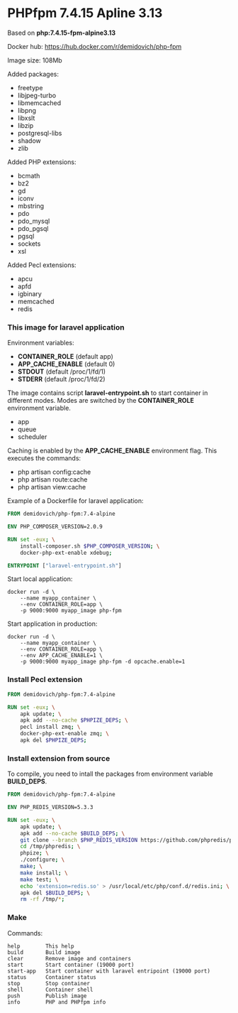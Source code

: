# PHPfpm 7.4.15 Apline 3.13

Based on **php:7.4.15-fpm-alpine3.13**

Docker hub: https://hub.docker.com/r/demidovich/php-fpm

Image size: 108Mb

Added packages:

* freetype
* libjpeg-turbo
* libmemcached
* libpng
* libxslt
* libzip
* postgresql-libs
* shadow
* zlib

Added PHP extensions:

* bcmath
* bz2
* gd
* iconv
* mbstring
* pdo
* pdo_mysql
* pdo_pgsql
* pgsql
* sockets
* xsl

Added Pecl extensions:

* apcu
* apfd
* igbinary
* memcached
* redis

### This image for laravel application

Environment variables:

* **CONTAINER_ROLE** (default app)
* **APP_CACHE_ENABLE** (default 0)
* **STDOUT** (default /proc/1/fd/1)
* **STDERR** (default /proc/1/fd/2)

The image contains script **laravel-entrypoint.sh** to start container in different modes. 
Modes are switched by the **CONTAINER_ROLE** environment variable.

* app
* queue
* scheduler

Caching is enabled by the **APP_CACHE_ENABLE** environment flag. This executes the commands:

* php artisan config:cache
* php artisan route:cache
* php artisan view:cache

Example of a Dockerfile for laravel application:

```dockerfile
FROM demidovich/php-fpm:7.4-alpine

ENV PHP_COMPOSER_VERSION=2.0.9

RUN set -eux; \
    install-composer.sh $PHP_COMPOSER_VERSION; \
    docker-php-ext-enable xdebug;

ENTRYPOINT ["laravel-entrypoint.sh"]
```

Start local application:

```shell
docker run -d \
    --name myapp_container \
    --env CONTAINER_ROLE=app \
    -p 9000:9000 myapp_image php-fpm
```

Start application in production:

```shell
docker run -d \
    --name myapp_container \
    --env CONTAINER_ROLE=app \
    --env APP_CACHE_ENABLE=1 \
    -p 9000:9000 myapp_image php-fpm -d opcache.enable=1
```

### Install Pecl extension

```dockerfile
FROM demidovich/php-fpm:7.4-alpine

RUN set -eux; \
    apk update; \
    apk add --no-cache $PHPIZE_DEPS; \
    pecl install zmq; \
    docker-php-ext-enable zmq; \
    apk del $PHPIZE_DEPS;
```

### Install extension from source

To compile, you need to intall the packages from environment variable **BUILD_DEPS**.

```dockerfile
FROM demidovich/php-fpm:7.4-alpine

ENV PHP_REDIS_VERSION=5.3.3

RUN set -eux; \
    apk update; \
    apk add --no-cache $BUILD_DEPS; \
    git clone --branch $PHP_REDIS_VERSION https://github.com/phpredis/phpredis /tmp/phpredis; \
    cd /tmp/phpredis; \
    phpize; \
    ./configure; \
    make; \
    make install; \
    make test; \
    echo 'extension=redis.so' > /usr/local/etc/php/conf.d/redis.ini; \
    apk del $BUILD_DEPS; \
    rm -rf /tmp/*;
```

### Make

Commands:

```
help        This help
build       Build image
clear       Remove image and containers
start       Start container (19000 port)
start-app   Start container with laravel entripoint (19000 port)
status      Container status
stop        Stop container
shell       Container shell
push        Publish image
info        PHP and PHPfpm info
```
